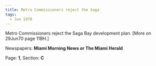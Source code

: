 ```yaml
---  
title: Metro Commissioners reject the Saga  
tags:  
  - Jun 1970  
---  
```

  
Metro Commissioners reject the Saga Bay development plan. [More on 29Jun70 page 11BH.]  
  
Newspapers: **Miami Morning News or The Miami Herald**  
  
Page: **1**, Section: **C** 
